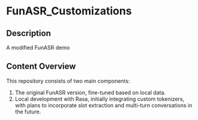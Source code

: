 # FunASR_Customizations

## Description

A modified FunASR demo

## Content Overview

This repository consists of two main components:
1. The original FunASR version, fine-tuned based on local data.
2. Local development with Rasa, initially integrating custom tokenizers, with plans to incorporate slot extraction and multi-turn conversations in the future.

